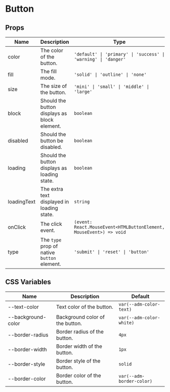 # Button

<code src="./demos/index.tsx"></code>

## Props

| Name        | Description                                  | Type                                                               | Default     |
| ----------- | -------------------------------------------- | ------------------------------------------------------------------ | ----------- |
| color       | The color of the button.                     | `'default' \| 'primary' \| 'success' \| 'warning' \| 'danger'`     | `'default'` |
| fill        | The fill mode.                               | `'solid' \| 'outline' \| 'none'`                                   | `'solid'`   |
| size        | The size of the button.                      | `'mini' \| 'small' \| 'middle' \| 'large'`                         | `'middle'`  |
| block       | Should the button displays as block element. | `boolean`                                                          | `false`     |
| disabled    | Should the button be disabled.               | `boolean`                                                          | `false`     |
| loading     | Should the button displays as loading state. | `boolean`                                                          | `false`     |
| loadingText | The extra text displayed in loading state.   | `string`                                                           | -           |
| onClick     | The click event.                             | `(event: React.MouseEvent<HTMLButtonElement, MouseEvent>) => void` | -           |
| type        | The `type` prop of native `button` element.  | `'submit' \| 'reset' \| 'button'`                                  | -           |

## CSS Variables

| Name               | Description                     | Default                   |
| ------------------ | ------------------------------- | ------------------------- |
| --text-color       | Text color of the button.       | `var(--adm-color-text)`   |
| --background-color | Background color of the button. | `var(--adm-color-white)`  |
| --border-radius    | Border radius of the button.    | `4px`                     |
| --border-width     | Border width of the button.     | `1px`                     |
| --border-style     | Border style of the button.     | `solid`                   |
| --border-color     | Border color of the button.     | `var(--adm-border-color)` |
